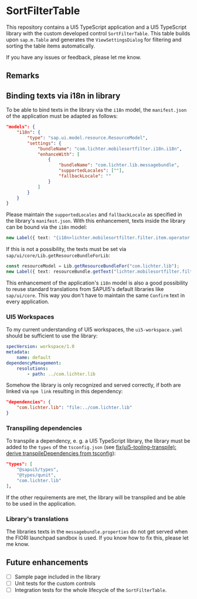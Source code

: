 # SortFilterTable

This repository contains a UI5 TypeScript application and a UI5 TypeScript library with the custom developed control `SortFilterTable`.
This table builds upon `sap.m.Table` and generates the `ViewSettingsDialog` for filtering and sorting the table items automatically.

If you have any issues or feedback, please let me know.

## Remarks

## Binding texts via i18n in library

To be able to bind texts in the library via the `i18n` model, the `manifest.json` of the application must be adapted as follows:

```json
"models": {
    "i18n": {
        "type": "sap.ui.model.resource.ResourceModel",
        "settings": {
            "bundleName": "com.lichter.mobilesortfilter.i18n.i18n",
            "enhanceWith": [
                {
                    "bundleName": "com.lichter.lib.messagebundle",
                    "supportedLocales": [""],
                    "fallbackLocale": ""
                }
            ]
        }
    }
}
```

Please maintain the `supportedLocales` and `fallbackLocale` as specified in the library's `manifest.json`. With this enhancement, texts inside the library can be bound via the `i18n` model:

```ts
new Label({ text: "{i18n>lichter.mobilesortfilter.filter.item.operator.label}" }),
```

If this is not a possibility, the texts must be set via `sap/ui/core/Lib.getResourceBundleForLib`:

```ts
const resourceModel = Lib.getResourceBundleFor("com.lichter.lib");
new Label({ text: resourceBundle.getText("lichter.mobilesortfilter.filter.item.operator.label") }),
```

This enhancement of the application's `i18n` model is also a good possibility to reuse standard translations from SAPUI5's default libraries like `sap/ui/core`. This way you don't have to maintain the same `Confirm` text in every application.

### UI5 Workspaces

To my current understanding of UI5 workspaces, the `ui5-workspace.yaml` should be sufficient to use the library:

```yaml
specVersion: workspace/1.0
metadata:
    name: default
dependencyManagement:
    resolutions:
        - path: ../com.lichter.lib
```

Somehow the library is only recognized and served correctly, if both are linked via `npm link` resulting in this dependency:

```json
"dependencies": {
    "com.lichter.lib": "file:../com.lichter.lib"
}
```

### Transpiling dependencies

To transpile a dependency, e. g. a UI5 TypeScript library, the library must be added to the `types` of the `tsconfig.json` (see [fix(ui5-tooling-transpile): derive transpileDependencies from tsconfig](https://github.com/ui5-community/ui5-ecosystem-showcase/pull/786/files)):

```json
"types": [
    "@sapui5/types", 
    "@types/qunit", 
    "com.lichter.lib"
],
```

If the other requirements are met, the library will be transpiled and be able to be used in the application.

### Library's translations

The libraries texts in the `messagebundle.properties` do not get served when the FIORI launchpad sandbox is used. If you know how to fix this, please let me know.

## Future enhancements

- [ ] Sample page included in the library
- [ ] Unit tests for the custom controls
- [ ] Integration tests for the whole lifecycle of the  `SortFilterTable`.